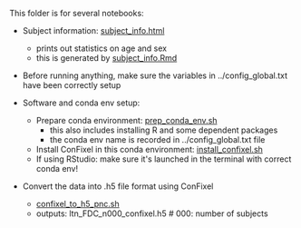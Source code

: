 This folder is for several notebooks:
* Subject information: [subject_info.html](subject_info.html)
    * prints out statistics on age and sex
    * this is generated by [subject_info.Rmd](subject_info.Rmd)

* Before running anything, make sure the variables in ../config_global.txt have been correctly setup

* Software and conda env setup:
    * Prepare conda environment: [prep_conda_env.sh](prep_conda_env.sh)
        * this also includes installing R and some dependent packages
        * the conda env name is recorded in ../config_global.txt file
    * Install ConFixel in this conda environment: [install_confixel.sh](install_confixel.sh)
    * If using RStudio: make sure it's launched in the terminal with correct conda env!

* Convert the data into .h5 file format using ConFixel
    * [confixel_to_h5_pnc.sh](confixel_to_h5_pnc.sh)
    * outputs: ltn_FDC_n000_confixel.h5   # 000: number of subjects